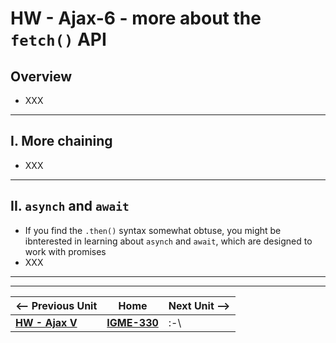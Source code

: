 # HW - Ajax-6 - more about the `fetch()` API

## Overview

- XXX

<hr>

## I. More chaining

- XXX

<hr>

## II. `asynch` and `await`

- If you find the `.then()` syntax somewhat obtuse, you might be ibnterested in learning about  `asynch` and `await`, which are designed to work with promises
- XXX

<hr><hr>

| <-- Previous Unit | Home | Next Unit -->
| --- | --- | --- 
|   [**HW - Ajax V**](HW-ajax-5.md)  |  [**IGME-330**](../README.md) | :-\
